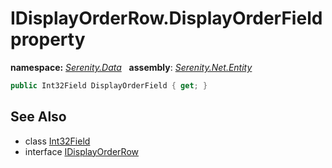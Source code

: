 # IDisplayOrderRow.DisplayOrderField property
**namespace:** *[Serenity.Data](../../README.md#serenity.data-namespace)*   **assembly**: *[Serenity.Net.Entity](../../README.md)*

```csharp
public Int32Field DisplayOrderField { get; }
```

## See Also

* class [Int32Field](../Int32Field.md)
* interface [IDisplayOrderRow](../IDisplayOrderRow.md)